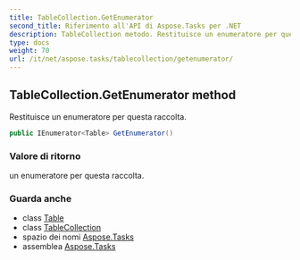 ```yaml
---
title: TableCollection.GetEnumerator
second_title: Riferimento all'API di Aspose.Tasks per .NET
description: TableCollection metodo. Restituisce un enumeratore per questa raccolta.
type: docs
weight: 70
url: /it/net/aspose.tasks/tablecollection/getenumerator/
---
```

## TableCollection.GetEnumerator method

Restituisce un enumeratore per questa raccolta.

```csharp
public IEnumerator<Table> GetEnumerator()
```

### Valore di ritorno

un enumeratore per questa raccolta.

### Guarda anche

* class [Table](../../table/)
* class [TableCollection](../)
* spazio dei nomi [Aspose.Tasks](../../tablecollection/)
* assemblea [Aspose.Tasks](../../../)


